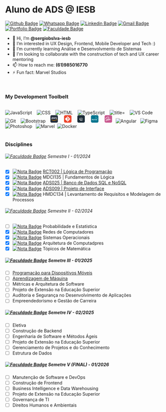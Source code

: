 # Aluno de ADS @ IESB
[![Github Badge](https://img.shields.io/badge/-Github-000?style=flat-square&logo=Github&logoColor=white&link=https://github.com/gustavoclay)](https://github.com/sergiobsilva)
[![Whatsapp Badge](https://img.shields.io/badge/WhatsApp-25D366?logo=whatsapp&logoColor=fff&style=flat)](https://wa.link/mnbsyo)
[![Linkedin Badge](https://img.shields.io/badge/-LinkedIn-blue?style=flat-square&logo=Linkedin&logoColor=white&link=https://www.linkedin.com/in/gustavoclay/)]([https://www.linkedin.com/in/gustavoclay/](https://www.linkedin.com/in/sergiobslva/))
[![Gmail Badge](https://img.shields.io/badge/-Gmail-c14438?style=flat-square&logo=Gmail&logoColor=white&link=mailto:sergio.b.silva@iesb.edu.br)](mailto:sergio.b.silva@iesb.edu.br)
[![Portfolio Badge](https://img.shields.io/badge/-PortfolioUX-deeppink)](https://sergiobsilva.github.io/ux/)
[![Faculdade Badge](https://img.shields.io/badge/-IESB-crimson)](https://www.iesb.br/estrutura/campus-ceilandia/)
<br>

- 👋 Hi, I’m **@sergiobslva-iesb**
- 👀 I’m interested in UX Design, Frontend, Mobile Developer and Tech :)
- 🌱 I’m currently learning Análise e Desenvolvmento de Sistemas
- 💞️ I'm looking to collaborate with the construction of tech and UX career mentoring
- 📫 How to reach me: **(61)985016770**
- ⚡ Fun fact: Marvel Studios
<br>

### My Development Toolbelt
<br><img alt="JavaScript" title="JavaScript" src="https://user-images.githubusercontent.com/1680157/87443764-4af82c80-c5cc-11ea-82c2-c368ee12cf6d.png" height="24">&nbsp;&nbsp;&nbsp;&nbsp;<img alt="CSS" title="CSS" src="https://user-images.githubusercontent.com/1680157/87443759-4a5f9600-c5cc-11ea-8ae0-715433c1f781.png" height="24">&nbsp;&nbsp;&nbsp;&nbsp;<img alt="HTML" title="HTML" src="https://user-images.githubusercontent.com/1680157/87443762-4af82c80-c5cc-11ea-85cf-57be0e83c169.png" height="24">&nbsp;&nbsp;&nbsp;&nbsp;<img alt="TypeScript" title="TypeScript" src="https://user-images.githubusercontent.com/1680157/87443766-4af82c80-c5cc-11ea-8a13-a651f150fa99.png" height="24">&nbsp;&nbsp;&nbsp;&nbsp;<img alt=" title=" title="Node.js" src="https://user-images.githubusercontent.com/1680157/87443758-4a5f9600-c5cc-11ea-8f63-92e126a1145b.png" height="24">&nbsp;&nbsp;&nbsp;&nbsp;<img alt="VS Code" title="VS Code" src="https://user-images.githubusercontent.com/1680157/87443751-492e6900-c5cc-11ea-9854-f82d4d921133.png" height="24">&nbsp;&nbsp;&nbsp;&nbsp;<img alt="Git" title="Git" src="https://user-images.githubusercontent.com/1680157/87443755-49c6ff80-c5cc-11ea-954a-579f7c72873a.png" height="24">&nbsp;&nbsp;&nbsp;&nbsp;<img alt="Bootstrap" title="Bootstrap" src="https://uxwing.com/wp-content/themes/uxwing/download/brands-and-social-media/bootstrap-5-logo-icon.png" height="24">&nbsp;&nbsp;&nbsp;&nbsp;<img alt="AWS" title="AWS" src="https://raw.githubusercontent.com/thiagosalome/technologies-icons/master/aws.png" height="24">
&nbsp;&nbsp;&nbsp;&nbsp;<img alt="Git" title="Git" src="https://raw.githubusercontent.com/thiagosalome/technologies-icons/master/git.png" height="24">
&nbsp;&nbsp;&nbsp;&nbsp;<img alt="jQuery" title="jQuery" src="https://raw.githubusercontent.com/thiagosalome/technologies-icons/master/jquery.png" height="24">
&nbsp;&nbsp;&nbsp;&nbsp;<img alt="MySQL" title="MySQL" src="https://raw.githubusercontent.com/thiagosalome/technologies-icons/master/mysql.png" height="24">
&nbsp;&nbsp;&nbsp;&nbsp;<img alt="SaSS" title="SaSS" src="https://raw.githubusercontent.com/thiagosalome/technologies-icons/master/sass.png" height="24">
&nbsp;&nbsp;<img alt="Angular" title="Angular" src="https://upload.wikimedia.org/wikipedia/commons/c/cf/Angular_full_color_logo.svg" height="26">
&nbsp;&nbsp;<img alt="Figma" title="Figma" src="https://upload.wikimedia.org/wikipedia/commons/thumb/3/33/Figma-logo.svg/128px-Figma-logo.svg.png" height="26">
&nbsp;&nbsp;<img alt="Photoshop" title="Photoshop" src="https://upload.wikimedia.org/wikipedia/commons/thumb/a/af/Adobe_Photoshop_CC_icon.svg/128px-Adobe_Photoshop_CC_icon.svg.png" height="26">
&nbsp;&nbsp;<img alt="Marvel" title="Marvel" src="https://bk.ibxk.com.br/2016/2/programas/14944322201055867.png?ims=60x60" height="26">&nbsp;&nbsp;<img alt="Docker" title="Docker" src="https://skillicons.dev/icons?i=docker" height="26">
<br><br>

### Disciplines

###### [![Faculdade Badge](https://img.shields.io/badge/-CONCLUÍDO-lime)]() Semestre I - 01/2024
- [x] [![Nota Badge](https://img.shields.io/badge/-MS-steelblue)]() [RCT002 | Lógica de Programação](https://github.com/RCT002-Logica-de-Programacao)
- [x] [![Nota Badge](https://img.shields.io/badge/-MS-steelblue)]() MDCI135 | Fundamentos de Lógica
- [x] [![Nota Badge](https://img.shields.io/badge/-MS-steelblue)]() [ADS025 | Banco de Dados SQL e NoSQL](https://github.com/ADS025-Banco-de-Dados-SQL-e-no-SQL)
- [x] [![Nota Badge](https://img.shields.io/badge/-SS-YELLOWGREEN)]() [ADS009 | Projeto de Interface](https://github.com/ADS009-Projeto-de-Interface)
- [x] [![Nota Badge](https://img.shields.io/badge/-MS-steelblue)]() HMDC134 | Levantamento de Requisitos e Modelagem de Processos

###### [![Faculdade Badge](https://img.shields.io/badge/-CONCLUÍDO-lime)]() Semestre II - 02/2024 
- [ ] [![Nota Badge](https://img.shields.io/badge/-MI-red)]() Probabilidade e Estatística
- [x] [![Nota Badge](https://img.shields.io/badge/-MM-silver)]() Redes de Computadores
- [x] [![Nota Badge](https://img.shields.io/badge/-MM-silver)]() Sistemas Operacionais
- [x] [![Nota Badge](https://img.shields.io/badge/-MS-steelblue)]() Arquitetura de Computadpres
- [x] [![Nota Badge](https://img.shields.io/badge/-MS-steelblue)]() Tópicos de Matemática

##### [![Faculdade Badge](https://img.shields.io/badge/-EM_ANDAMENTO-gold)]() Semetre III - 01/2025
- [ ] [Programação para Dispositivos Móveis](https://github.com/ADS023-Programacao-Dispositivos-Moveis)
- [ ] [Aprendizagem de Máquina](https://github.com/ADS033-Aprendizagem-de-Maquina)
- [ ] Métricas e Arquitetura de Software
- [ ] Projeto de Extensão na Educação Superior
- [ ] Auditoria e Segurança no Desenvolvimento de Aplicações
- [ ] Empreendedorismo e Gestão de Carreira

##### [![Faculdade Badge](https://img.shields.io/badge/-NÃO_CURSADO-red)]() Semetre IV - 02/2025
- [ ] Eletiva
- [ ] Construção de Backend
- [ ] Engenharia de Software e Métodos Ágeis
- [ ] Projeto de Extensão na Educação Superior
- [ ] Gerenciamento de Projetos e do Conhecimento
- [ ] Estrutura de Dados

##### [![Faculdade Badge](https://img.shields.io/badge/-NÃO_CURSADO-red)]() Semetre V (FINAL) - 01/2026
- [ ] Manutenção de Software e DevOps
- [ ] Construção de Frontend
- [ ] Business Intelligence e Data Warehousing
- [ ] Projeto de Extensão na Educação Superior
- [ ] Governança de TI
- [ ] Direitos Humanos e Ambientais

<!---
sergiobslva-iesb/sergiobslva-iesb is a ✨ special ✨ repository because its `README.md` (this file) appears on your GitHub profile.
You can click the Preview link to take a look at your changes.
--->
